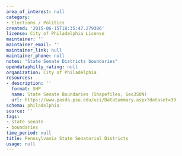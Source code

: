 ```yaml
---
area_of_interest: null
category:
- Elections / Politics
created: '2015-06-15T18:35:47.279386'
license: City of Philadelphia License
maintainer: ''
maintainer_email: ''
maintainer_link: null
maintainer_phone: null
notes: "State Senate Districts boundaries"
opendataphilly_rating: null
organization: City of Philadelphia
resources: 
- description: ''
  format: SHP
  name: State Senate Boundaries (Shapefiles, GeoJSON)
  url: https://www.pasda.psu.edu/uci/DataSummary.aspx?dataset=39
schema: philadelphia
source: ''
tags: 
- state senate
- boundaries
time_period: null
title: Pennsylvania State Senatorial Districts
usage: null
---
```

